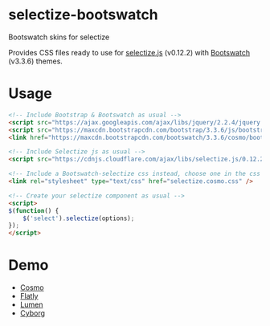 # selectize-bootswatch
Bootswatch skins for selectize

Provides CSS files ready to use for [selectize.js](http://selectize.github.io/selectize.js/) (v0.12.2) with [Bootswatch](https://bootswatch.com/) (v3.3.6) themes.

# Usage
```html
<!-- Include Bootstrap & Bootswatch as usual -->
<script src="https://ajax.googleapis.com/ajax/libs/jquery/2.2.4/jquery.min.js"></script>
<script src="https://maxcdn.bootstrapcdn.com/bootstrap/3.3.6/js/bootstrap.min.js"></script>
<link href="https://maxcdn.bootstrapcdn.com/bootswatch/3.3.6/cosmo/bootstrap.min.css" rel="stylesheet" />

<!-- Include Selectize js as usual -->
<script src="https://cdnjs.cloudflare.com/ajax/libs/selectize.js/0.12.2/js/standalone/selectize.min.js"></script>

<!-- Include a Bootswatch-selectize css instead, choose one in the css folder corresponding to your selected bootswatch theme -->
<link rel="stylesheet" type="text/css" href="selectize.cosmo.css" />

<!-- Create your selectize component as usual -->
<script>
$(function() {
	$('select').selectize(options);
});
</script>
```

# Demo
* [Cosmo](http://codepen.io/anon/pen/zBRaJQ?editors=1010)
* [Flatly](http://codepen.io/anon/pen/yJvqpB?editors=1010)
* [Lumen](http://codepen.io/anon/pen/BzYPJq?editors=1010)
* [Cyborg](http://codepen.io/anon/pen/GqQBQd?editors=1010)
